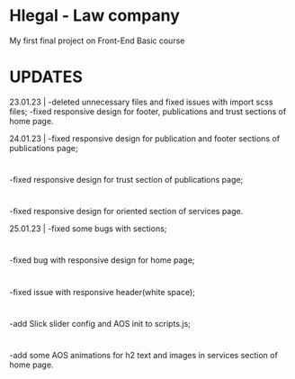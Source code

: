 # Hlegal - Law company
My first final project on Front-End Basic course

# UPDATES
23.01.23 | 
-deleted unnecessary files and fixed issues with import scss files;
-fixed responsive design for footer, publications and trust sections of home page.

24.01.23 |
-fixed responsive design for publication and footer sections of publications page;
#
-fixed responsive design for trust section of publications page;
#
-fixed responsive design for oriented section of services page.

25.01.23 |
-fixed some bugs with sections;
#
-fixed bug with responsive design for home page;
#
-fixed issue with responsive header(white space);
#
-add Slick slider config and AOS init to scripts.js;
#
-add some AOS animations for h2 text and images in services section of home page.
